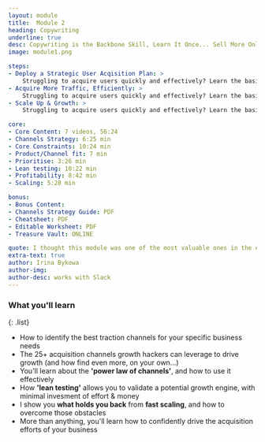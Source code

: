 ```yaml
---
layout: module
title:  Module 2
heading: Copywriting
underline: true
desc: Copywriting is the Backbone Skill, Learn It Once... Sell More Online – Forever
image: module1.png

steps:
- Deploy a Strategic User Acqisition Plan: >
    Struggling to acquire users quickly and effectively? Learn the basic 6-step framework to unlock virtually unlimited growth opportunities...
- Acquire More Traffic, Efficiently: >
    Struggling to acquire users quickly and effectively? Learn the basic 6-step framework to unlock virtually unlimited growth opportunities...
- Scale Up & Growth: >
    Struggling to acquire users quickly and effectively? Learn the basic 6-step framework to unlock virtually unlimited growth opportunities...

core:
- Core Content: 7 videos, 56:24
- Channels Strategy: 6:25 min
- Core Constraints: 10:24 min
- Product/Channel fit: 7 min
- Prioritise: 3:26 min
- Lean testing: 10:22 min
- Profitability: 8:42 min
- Scaling: 5:20 min

bonus:
- Bonus Content:
- Channels Strategy Guide: PDF
- Cheatsheet: PDF
- Editable Worksheet: PDF
- Treasure Vault: ONLINE

quote: I thought this module was one of the most valuable ones in the entire course. Really liked this...!
extra-text: true
author: Irina Bykowa
author-img:
author-desc: works with Slack
---
```


### What you'll learn

{: .list}
- How to identify the best traction channels for your specific business needs
- The 25+ acquisition channels growth hackers can leverage to drive growth (and how find even more, on your own...)
- You'll learn about the **'power law of channels'**, and how to use it effectively
- How **'lean testing'** allows you to validate a potential growth engine, with minimal invesment of effort & money
- I show you **what holds you back** from **fast scaling**, and how to overcome those obstacles
- More than anything, you'll learn how to confidently drive the acquisition efforts of your business
